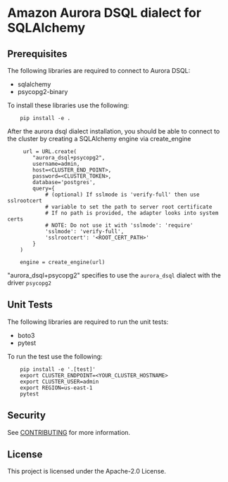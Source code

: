 # Amazon Aurora DSQL dialect for SQLAlchemy

## Prerequisites

The following libraries are required to connect to Aurora DSQL:

- sqlalchemy
- psycopg2-binary

To install these libraries use the following:

```
    pip install -e .

```

After the aurora dsql dialect installation, you should be able to connect to the cluster by creating a SQLAlchemy engine via create_engine

```
     url = URL.create(
        "aurora_dsql+psycopg2",
        username=admin,
        host=<CLUSTER_END_POINT>,
        password=<CLUSTER_TOKEN>,
        database='postgres',
        query={
            # (optional) If sslmode is 'verify-full' then use sslrootcert
            # variable to set the path to server root certificate
            # If no path is provided, the adapter looks into system certs
            # NOTE: Do not use it with 'sslmode': 'require'
            'sslmode': 'verify-full',
            'sslrootcert': '<ROOT_CERT_PATH>'
        }
    )

    engine = create_engine(url)
```

"aurora_dsql+psycopg2" specifies to use the `aurora_dsql` dialect with the driver `psycopg2`

## Unit Tests

The following libraries are required to run the unit tests:

- boto3
- pytest

To run the test use the following:

```
    pip install -e '.[test]'
    export CLUSTER_ENDPOINT=<YOUR_CLUSTER_HOSTNAME>
    export CLUSTER_USER=admin
    export REGION=us-east-1
    pytest
```

## Security

See [CONTRIBUTING](CONTRIBUTING.md#security-issue-notifications) for more information.

## License

This project is licensed under the Apache-2.0 License.
